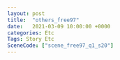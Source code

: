 ```yaml
---
layout: post
title:  "others_free97"
date:   2021-03-09 10:00:00 +0000
categories: Etc
Tags: Story Etc
SceneCode: ["scene_free97_q1_s20"]
---
```

